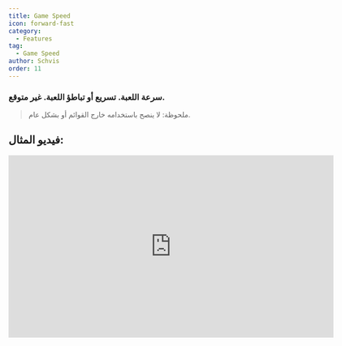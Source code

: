 ```yaml
---
title: Game Speed
icon: forward-fast
category:
  - Features
tag:
  - Game Speed
author: Schvis
order: 11
---
```


### سرعة اللعبة. تسريع أو تباطؤ اللعبة. غير متوقع.

>ملحوظة: لا ينصح باستخدامه خارج القوائم أو بشكل عام.

## فيديو المثال:

<div class="iframe-container"><iframe width="640" height="360" src="https://www.youtube.com/embed/MzXhudYkaDg?list=PL5eI1Tb64p56g27qfYk7VuFTz4FK6YrKa" title="Korepi - Game Speed" frameborder="0" allow="accelerometer; autoplay; clipboard-write; encrypted-media; gyroscope; picture-in-picture; web-share" allowfullscreen></iframe></div>
